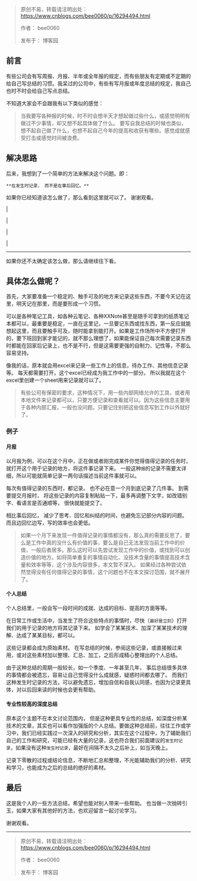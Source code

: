 > 原创不易，转载请注明出处： https://www.cnblogs.com/bee0060/p/16294494.html
> 
> 作者： bee0060
> 
> 发布于： 博客园

## 前言

有些公司会有写周报、月报、半年或全年报的规定，而有些朋友有定期或不定期的给自己写总结的习惯。我呆过的公司中，有些有写月报或年度总结的规定，我自己也时不时会给自己写点总结。

不知道大家会不会跟我有以下类似的感觉：

> 当我要写各种报的时候，时不时会想半天才想起做过些什么，或感觉明明有做过不少事情，却又想不起具体做了什么。
> 要写自我总结的时候也类似，想不起自己做了什么，也想不起自己今年的提高和收获有哪些。感觉成就感受打击或感觉时间被浪费。

## 解决思路

后来，我想到了一个简单的方法来解决这个问题。即：

``` 
**在发生时记录， 而不是在事后回忆。**
```

如果你已经知道该怎么做了，那么看到这里就可以了。 谢谢观看。

|   

|

|

|
  
------

如果你还不太确定该怎么做，那么请继续往下看。

## 具体怎么做呢？

首先，大家要准备一个稳定的、触手可及的地方来记录这些东西，不要今天记在这里，明天记在那里，而是要形成一个习惯。

可以是各种笔记工具，如各种云笔记、各种XXNote甚至是随手可拿到的纸质笔记本都可以，最重要是稳定，一直在这里记，一旦要记东西或找东西，第一反应就能想起这里，而且要触手可及，随时能拿到能打开。如果是工作场所中不方便打开的，要下班回到家才能记的，就不那么理想了，如果能保证自己每次需要记录东西时都能在回家后记录上，也不是不行，但是这需要更强的自制力、记性等，不那么容易坚持。

像我的话，原本就会用excel来记录一些工作上的信息，待办工作、其他信息记录等。 每天都需要打开，这个excel已经成为我工作中的一部分。 所以我就在这个excel里创建一个sheet用来记录就可以了。 

> 有些公司有保密的要求，这种情况下，用一些内部网络允许的工具，或者用本地文件来记录都可以，只要方便记录和查看就可以。因为这些信息主要用于各种内部汇报，一般也没问题。只要记住别把这些信息写到工作以外就好了。

### 例子

#### 月报

以月报为例，可以在这个月中，正在做或者刚完成某件你觉得值得记录的任务时，就打开这个用于记录的地方，将这件事记录下来。 一般这种`报`的记录不需要太详细，所以可能就简单记录一两句话描述当前这件事就可以。 

每次有值得记录的东西时，都记录。 也不必在意一个月到底记录了几件事。 到需要提交月报时， 将这些记录的内容复制粘贴一下，最多再调整下文字，如改错别字、看语言是否通顺等， 很快就能提交了。

相比事后回忆， 减少了思考、回忆和纠结的时间，也避免忘记部分内容的问题。而且边回忆边写，写的效率也会更低。

> 如果一个月下来发现一件值得记录的事情都没有，那么真的需要反思了，要么是工作中真的没什么有价值的事，要么是自己无法发现当前工作中的价值，一般后者居多。那么这时可以先尝试发现工作中的价值，或找到可以创造价值的地方。如将简单重复的事情自动化、没技术含量的事情提高技术含量和效率等等，这个涉及内容很多，本文暂不深入。 如果经过各种尝试依然觉得没有任何值得记录的事情，这个问题也不在本文探讨范围，就不展开了。

#### 个人总结

个人总结里，一般会写一段时间的成就、达成的目标、提高的方面等等。 

在日常工作或生活中，当发生了符合这些特点的事情时，尽快（`最好是立刻`）打开我们的用于记录的地方将其记录下来。
如学会了某某技术、加深了某某技术的理解、达成了某某目标，都可以。

这些记录都会成为原始素材。 在写总结的时候，参阅这些记录，或直接搬过来用，或对这些素材加以整理、汇总、加工，之后形成精心整理出的个人总结。 

由于这种总结的周期一般较长，如一个季度、一年甚至几年， 事后总结很多具体的事情都会被遗忘，容易让自己觉得没什么成就感，疑惑时间都去哪了。 而我们这种发生时记录的方法，可以避免遗忘，增加自信和自我认同感，也因为记录更具体，对以后回来读的时候也会更有帮助。


#### 专业性较高的深度总结

原本这个主题不在本文讨论范围内， 但是这种更具专业性的总结，如深度分析某技术的文章，其实也可以看作加强版的个人总结。要做这种总结前，往往工作或学习中，我们已经实践过一次深入的研究和分析，其实在这个过程中，为了辅助我们自己的工作和研究，可能已经有大量的记录，这也符合我们前面建议的`发生时记录`，如果没有这种`发生时记录`，最好在间隔不太久之后补上，如当天晚上。

记录下零散的过程或结论信息，不断地汇总和整理，不光能辅助我们的分析、研究和学习，也能成为之后的总结的绝好的素材。


## 最后

这是我个人的一些方法总结，希望也能对别人带来一些帮助。 也当做一次抛砖引玉，如果大家有其他好的方法，也欢迎留言一起讨论学习。

谢谢观看。


--------------

> 原创不易，转载请注明出处： https://www.cnblogs.com/bee0060/p/16294494.html
> 
> 作者： bee0060
> 
> 发布于： 博客园
